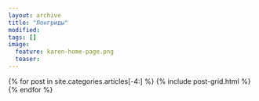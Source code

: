 ```yaml
---
layout: archive
title: "Лонгриды"
modified:
tags: []
image:
  feature: karen-home-page.png
  teaser:
---
```


<div class="tiles">
{% for post in site.categories.articles[-4:] %}
  {% include post-grid.html %}
{% endfor %}
</div><!-- /.tiles -->
